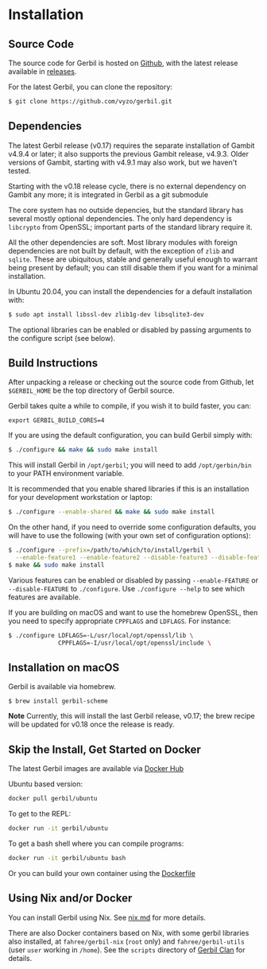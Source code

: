 # Installation

## Source Code
The source code for Gerbil is hosted on [Github](https://github.com/vyzo/gerbil),
with the latest release available in [releases](https://github.com/vyzo/gerbil/releases).

For the latest Gerbil, you can clone the repository:
```bash
$ git clone https://github.com/vyzo/gerbil.git
```

## Dependencies

The latest Gerbil release (v0.17) requires the separate installation of Gambit v4.9.4
or later; it also supports the previous Gambit release, v4.9.3.
Older versions of Gambit, starting with v4.9.1 may also work, but we haven't tested.

Starting with the v0.18 release cycle, there is no external dependency on Gambit any more; it is integrated in Gerbil as a git submodule

The core system has no outside depencies, but the standard
library has several mostly optional dependencies. The only hard dependency
is `libcrypto` from OpenSSL; important parts of the standard library
require it.

All the other dependencies are soft.  Most library modules with
foreign dependencies are not built by default, with the exception of
`zlib` and `sqlite`. These are ubiquitous, stable and generally useful
enough to warrant being present by default; you can still disable them
if you want for a minimal installation.

In Ubuntu 20.04, you can install the dependencies for a default installation with:

```bash
$ sudo apt install libssl-dev zlib1g-dev libsqlite3-dev
```

The optional libraries can be enabled or disabled by passing arguments
to the configure script (see below).


## Build Instructions
After unpacking a release or checking out the source code from Github, let
`$GERBIL_HOME` be the top directory of Gerbil source.

Gerbil takes quite a while to compile, if you wish it to build faster, you can:
```
export GERBIL_BUILD_CORES=4
```

If you are using the default configuration, you can build Gerbil simply with:
```bash
$ ./configure && make && sudo make install
```

This will install Gerbil in `/opt/gerbil`; you will need to add
`/opt/gerbin/bin` to your PATH environment variable.

It is recommended that you enable shared libraries if this is an installation for your development workstation or laptop:
```bash
$ ./configure --enable-shared && make && sudo make install
```

On the other hand, if you need to override some configuration defaults,
you will have to use the following (with your own set of configuration options):
```bash
$ ./configure --prefix=/path/to/which/to/install/gerbil \
  --enable-feature1 --enable-feature2 --disable-feature3 --disable-feature4 --enable-feature5
$ make && sudo make install
```

Various features can be enabled or disabled by passing `--enable-FEATURE` or
`--disable-FEATURE` to `./configure`.  Use `./configure --help` to see which
features are available.

If you are building on macOS and want to use the homebrew OpenSSL,
then you need to specify appropriate `CPPFLAGS` and `LDFLAGS`.
For instance:
```bash
$ ./configure LDFLAGS=-L/usr/local/opt/openssl/lib \
              CPPFLAGS=-I/usr/local/opt/openssl/include \
```

## Installation on macOS
Gerbil is available via homebrew.
```
$ brew install gerbil-scheme
```

**Note** Currently, this will install the last Gerbil release, v0.17;
the brew recipe will be updated for v0.18 once the release is ready.

## Skip the Install, Get Started on Docker

The latest Gerbil images are available via [Docker Hub](https://hub.docker.com/u/gerbil)

Ubuntu based version:
```bash
docker pull gerbil/ubuntu
```

To get to the REPL:
```bash
docker run -it gerbil/ubuntu
```

To get a bash shell where you can compile programs:
```bash
docker run -it gerbil/ubuntu bash
```

Or you can build your own container using the [Dockerfile](https://github.com/vyzo/gerbil/blob/master/docker/Dockerfile)

## Using Nix and/or Docker

You can install Gerbil using Nix. See [nix.md](nix.md) for more details.

There are also Docker containers based on Nix, with some gerbil libraries also installed,
at `fahree/gerbil-nix` (`root` only) and `fahree/gerbil-utils` (user `user` working in `/home`).
See the `scripts` directory of [Gerbil Clan](https://github.com/fare/gerbil-utils) for details.
